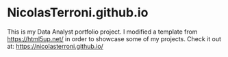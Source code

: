 # NicolasTerroni.github.io

This is my Data Analyst portfolio project.
I modified a template from https://html5up.net/ in order to showcase some of my projects.
Check it out at:
https://nicolasterroni.github.io/
